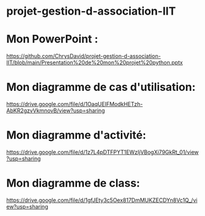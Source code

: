 # projet-gestion-d-association-IIT

# Mon PowerPoint :
https://github.com/ChrysDavid/projet-gestion-d-association-IIT/blob/main/Presentation%20de%20mon%20projet%20python.pptx

# Mon diagramme de cas d'utilisation:
https://drive.google.com/file/d/1OaqUEIFModkHETzh-AbKR2gzvVkmnovB/view?usp=sharing

# Mon diagramme d'activité:
https://drive.google.com/file/d/1z7L4pDTFPYT1EWzIjVBogXi79GkRt_01/view?usp=sharing

# Mon diagramme de class:
https://drive.google.com/file/d/1gfJEty3c5Oex817DmMUKZECDYn8Vc1Q_/view?usp=sharing

